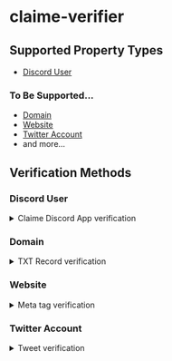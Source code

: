 # claime-verifier

## Supported Property Types

- [Discord User](#Discord%20AUser)

### To Be Supported...

- [Domain](#Domain)
- [Website](#Website)
- [Twitter Account](#Twitter%20Account)
- and more...

## Verification Methods

### Discord User

<details><summary>Claime Discord App verification</summary>
<br/>
Claims of this type are only available for [the Claime discord app](discord).
  
##### Evidence format
None.

##### Claim format

- `propertyType`: `Discord User ID`
- `propertyId`: `${your_discord_user_id}`
- `evidence`: `(blank)`
- `method`: `Claime Discord App`

example:

```json
{
  "propertyType": "Discord User ID",
  "propertyId": "000000000000000000",
  "Method": "Claime Discord App"
}
```

</details>

### Domain

<details><summary>TXT Record verification</summary>

##### Evidence format

```
example.com TXT "claime-ownership-claim=${your_address}"
```

##### Claim format

- `propertyType`: `Domain`
- `propertyId`: `${your_domain_name}`
- `evidence`: `${your_domain_name}` or blank
- `method`: `TXT` or blank

example:

```json
{
  "propertyType": "Domain",
  "propertyId": "example.com"
}
```

</details>

### Website

<details><summary>Meta tag verification</summary>

##### Evidence format

```
<meta name="claime-ownership-claim" content="${your_address}" />
```

##### Claim format

- `propertyType`: `Website`
- `propertyId`: `${your_website_url}`
- `evidence`: `${your_website_url}` or blank
- `method`: `MetaTag` or blank

example:

```json
{
  "propertyType": "Website",
  "propertyId": "example.com/page"
}
```

  </details>

### Twitter Account

<details><summary>Tweet verification</summary>

##### Evidence format

```
claime-ownership-claim=${your_address}
```

##### Claim format

- `propertyType`: `Twitter Account`
- `propertyId`: `${your_twitter_id}`
- `evidence`: `${your_tweet_id}`
- `method`: `Tweet` or blank

example:

```json
{
  "propertyType": "Twitter Account",
  "propertyId": "example_id",
  "evidence": "0000000000000000000"
}
```

</details>
